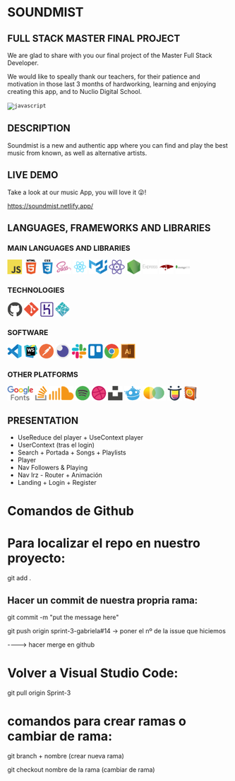 # SOUNDMIST

## FULL STACK MASTER FINAL PROJECT

We are glad to share with you our final project of the Master Full Stack Developer.

We would like to speally thank our teachers, for their patience and motivation in those last 3 months of hardworking, learning and enjoying creating this app, and to Nuclio Digital School.

<code><img alt="javascript" height="88" src="https://nuclio.school/shorts/wp-content/uploads/2020/03/NuclioSchoollogo-black.png"></code>

## DESCRIPTION

Soundmist is a new and authentic app where you can find and play the best music from known, as well as alternative artists.  

## LIVE DEMO

Take a look at our music App, you will love it 😜!

<https://soundmist.netlify.app/>

## LANGUAGES, FRAMEWORKS AND LIBRARIES

### MAIN LANGUAGES AND LIBRARIES
<code><img alt="Javascript" height="33" src="https://raw.githubusercontent.com/github/explore/80688e429a7d4ef2fca1e82350fe8e3517d3494d/topics/javascript/javascript.png"></code>
<code><img alt="Html" height="33" src="https://raw.githubusercontent.com/github/explore/80688e429a7d4ef2fca1e82350fe8e3517d3494d/topics/html/html.png"></code>
<code><img alt="Css" height="33" src="https://raw.githubusercontent.com/github/explore/80688e429a7d4ef2fca1e82350fe8e3517d3494d/topics/css/css.png"></code>
<code><img alt="Sass" height="33" src="https://raw.githubusercontent.com/github/explore/80688e429a7d4ef2fca1e82350fe8e3517d3494d/topics/sass/sass.png"></code>
<code><img alt="React" height="33" src="https://raw.githubusercontent.com/github/explore/80688e429a7d4ef2fca1e82350fe8e3517d3494d/topics/react/react.png"></code>
<code><img alt="Material UI" height="33" src="https://github.com/PabloIraburu/soundcloud-front/blob/Master/public/readme_img/materialui.png?raw=true"></code>
<code><img alt="React H5 Player" height="33" src="https://github.com/PabloIraburu/soundcloud-front/blob/Master/public/readme_img/player.png?raw=true"></code>
<code><img alt="Nodejs" height="33" src="https://raw.githubusercontent.com/github/explore/80688e429a7d4ef2fca1e82350fe8e3517d3494d/topics/nodejs/nodejs.png"></code>
<code><img alt="Express" height="33" src="https://raw.githubusercontent.com/github/explore/80688e429a7d4ef2fca1e82350fe8e3517d3494d/topics/express/express.png"></code>
<code><img alt="Mongoose" height="33" src="https://raw.githubusercontent.com/github/explore/80688e429a7d4ef2fca1e82350fe8e3517d3494d/topics/mongoose/mongoose.png"></code>
<code><img alt="Mongodb" height="33" src="https://raw.githubusercontent.com/github/explore/80688e429a7d4ef2fca1e82350fe8e3517d3494d/topics/mongodb/mongodb.png"></code>

### TECHNOLOGIES

<code><img alt="Github" height="33" src="https://github.com/PabloIraburu/soundcloud-front/blob/Master/public/readme_img/github.png?raw=true"></code>
<code><img alt="Git" height="33" src="https://github.com/PabloIraburu/soundcloud-front/blob/Master/public/readme_img/git.png?raw=true"></code>
<code><img alt="Heroku" height="33" src="https://github.com/PabloIraburu/soundcloud-front/blob/Master/public/readme_img/heroku.png?raw=true"></code>
<code><img alt="Netlify" height="33" src="https://github.com/PabloIraburu/soundcloud-front/blob/Master/public/readme_img/netlify.png?raw=true"></code>

### SOFTWARE
<code><img height="33" alt="Visual Studio Code" src="https://raw.githubusercontent.com/PabloIraburu/soundcloud-front/Master/public/readme_img/visualstudiocode.png"></code>
<code><img height="33" alt="Webstorm" src="https://raw.githubusercontent.com/PabloIraburu/soundcloud-front/Master/public/readme_img/webstorm.png"></code>
<code><img height="33" alt="Postman" src="https://raw.githubusercontent.com/PabloIraburu/soundcloud-front/Master/public/readme_img/postman.png"></code>
<code><img height="33" alt="Insomnia" src="https://raw.githubusercontent.com/PabloIraburu/soundcloud-front/Master/public/readme_img/insomnia.png"></code>
<code><img height="33" alt="Slack" src="https://raw.githubusercontent.com/PabloIraburu/soundcloud-front/Master/public/readme_img/slack.png"></code>
<code><img height="33" alt="Trello" src="https://raw.githubusercontent.com/PabloIraburu/soundcloud-front/Master/public/readme_img/trello.png"></code>
<code><img height="33" alt="Google" src="https://raw.githubusercontent.com/PabloIraburu/soundcloud-front/Master/public/readme_img/google.png"></code>
<code><img height="33" alt="Illustrator" src="https://raw.githubusercontent.com/PabloIraburu/soundcloud-front/Master/public/readme_img/illustrator.png"></code>

### OTHER PLATFORMS
<code><img alt="Google Fonts" height="33" src="https://github.com/PabloIraburu/soundcloud-front/blob/Master/public/readme_img/googlefonts.png?raw=true"></code>
<code><img alt="Stackoverflow" height="33" src="https://github.com/PabloIraburu/soundcloud-front/blob/Master/public/readme_img/stackoverflow.png?raw=true"></code>
<code><img alt="Soundcloud" height="33" src="https://github.com/PabloIraburu/soundcloud-front/blob/Master/public/readme_img/soundcloud.png?raw=true"></code>
<code><img alt="Spotify" height="33" src="https://github.com/PabloIraburu/soundcloud-front/blob/Master/public/readme_img/spotify.png?raw=true"></code>
<code><img alt="Dribble" height="33" src="https://github.com/PabloIraburu/soundcloud-front/blob/Master/public/readme_img/dribble.png?raw=true"></code>
<code><img alt="Unsplash" height="33" src="https://github.com/PabloIraburu/soundcloud-front/blob/Master/public/readme_img/unsplash.png?raw=true"></code>
<code><img alt="Freepik" height="33" src="https://github.com/PabloIraburu/soundcloud-front/blob/Master/public/readme_img/freepik.png?raw=true"></code>
<code><img alt="Gradient" height="33" src="https://github.com/PabloIraburu/soundcloud-front/blob/Master/public/readme_img/gradient.png?raw=true"></code>
<code><img alt="Color Hunt" height="33" src="https://github.com/PabloIraburu/soundcloud-front/blob/Master/public/readme_img/colorhunt.png?raw=true"></code>
<code><img alt="Emojipedia" height="33" src="https://github.com/PabloIraburu/soundcloud-front/blob/Master/public/readme_img/emojipedia.png?raw=true"></code>

## PRESENTATION

* UseReduce del player + UseContext player
* UserContext (tras el login)
* Search + Portada + Songs + Playlists
* Player
* Nav Followers & Playing
* Nav Irz - Router + Animación
* Landing + Login + Register



# Comandos de Github

# Para localizar el repo en nuestro proyecto:
git add .

## Hacer un commit de nuestra propria rama:

git commit -m "put the message here"

git push origin sprint-3-gabriela#14 -> poner el nº de la issue que hiciemos

 ----> hacer merge en github


# Volver a Visual Studio Code:

git pull origin Sprint-3


# comandos para crear ramas o cambiar de rama:
git branch + nombre (crear nueva rama)

git checkout nombre de la rama (cambiar de rama)
